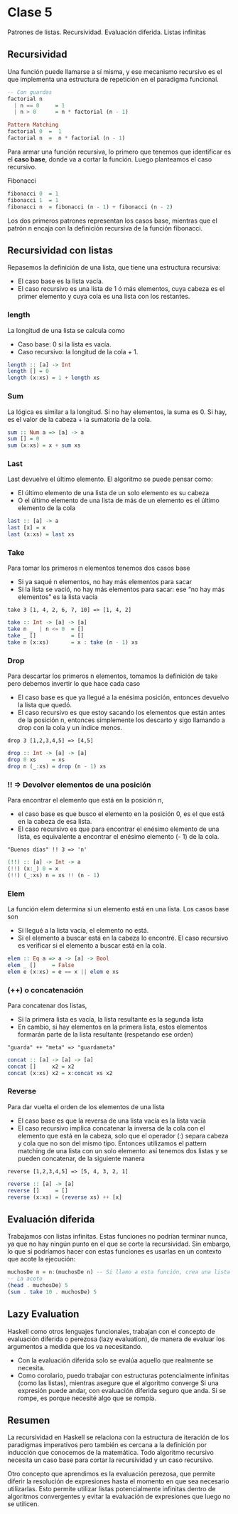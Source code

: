 # Clase 5

Patrones de listas. Recursividad. Evaluación diferida. Listas infinitas	

## Recursividad
Una función puede llamarse a sí misma, y ese mecanismo recursivo es el que implementa una estructura de repetición en el paradigma funcional.

```Haskell
-- Con guardas
factorial n 
  | n == 0     = 1
  | n > 0      = n * factorial (n - 1)

Pattern Matching
factorial 0  =  1
factorial n  =  n * factorial (n - 1)
```

Para armar una función recursiva, lo primero que tenemos que identificar es el **caso base**, donde va a cortar la función. Luego planteamos el caso recursivo.

Fibonacci
```Haskell
fibonacci 0  = 1
fibonacci 1  = 1
fibonacci n  = fibonacci (n - 1) + fibonacci (n - 2)
```

Los dos primeros patrones representan los casos base, mientras que el patrón n encaja con la definición recursiva de la función fibonacci.

## Recursividad con listas
Repasemos la definición de una lista, que tiene una estructura recursiva:
- El caso base es la lista vacía.
- El caso recursivo es una lista de 1 ó más elementos, cuya cabeza es el primer elemento y cuya cola es una lista con los restantes.

### length
La longitud de una lista se calcula como
- Caso base: 0 si la lista es vacía.
- Caso recursivo: la longitud de la cola + 1.

```Haskell
length :: [a] -> Int
length [] = 0
length (x:xs) = 1 + length xs
```

### Sum
La lógica es similar a la longitud. Si no hay elementos, la suma es 0. Si hay, es el valor de la cabeza + la sumatoria de la cola.

```Haskell
sum :: Num a => [a] -> a
sum [] = 0
sum (x:xs) = x + sum xs
```

### Last
Last devuelve el último elemento. El algoritmo se puede pensar como:
- El último elemento de una lista de un solo elemento es su cabeza
- O el último elemento de una lista de más de un elemento es el último elemento de la cola
  
```Haskell
last :: [a] -> a
last [x] = x
last (x:xs) = last xs
```

### Take
Para tomar los primeros n elementos tenemos dos casos base
- Si ya saqué n elementos, no hay más elementos para sacar
- Si la lista se vació, no hay más elementos para sacar: ese “no hay más elementos” es la lista vacía

`take 3 [1, 4, 2, 6, 7, 10] => [1, 4, 2]`
```Haskell
take :: Int -> [a] -> [a]
take n _  | n <= 0  = []   
take _ []           = []
take n (x:xs)       = x : take (n - 1) xs
```

### Drop
Para descartar los primeros n elementos, tomamos la definición de take pero debemos invertir lo que hace cada caso
- El caso base es que ya llegué a la enésima posición, entonces devuelvo la lista que quedó.
- El caso recursivo es que estoy sacando los elementos que están antes de la posición n, entonces simplemente los descarto y sigo llamando a drop con la cola y un índice menos.

`drop 3 [1,2,3,4,5] => [4,5]`

```Haskell
drop :: Int -> [a] -> [a]
drop 0 xs     = xs   
drop n (_:xs) = drop (n - 1) xs
```

### !! => Devolver elementos de una posición
Para encontrar el elemento que está en la posición n, 
- el caso base es que busco el elemento en la posición 0, es el que está en la cabeza de esa lista.
- El caso recursivo es que para encontrar el enésimo elemento de una lista, es equivalente a encontrar el enésimo elemento (- 1) de la cola.

`"Buenos días" !! 3 => 'n'`

```Haskell
(!!) :: [a] -> Int -> a
(!!) (x:_) 0 = x
(!!) (_:xs) n = xs !! (n - 1)
```

### Elem
La función elem determina si un elemento está en una lista.
Los casos base son
- Si llegué a la lista vacía, el elemento no está.
- Si el elemento a buscar está en la cabeza lo encontré.
El caso recursivo es verificar si el elemento a buscar está en la cola.

```Haskell
elem :: Eq a => a -> [a] -> Bool
elem _ []     = False
elem e (x:xs) = e == x || elem e xs
```

### (++) o concatenación
Para concatenar dos listas, 
- Si la primera lista es vacía, la lista resultante es la segunda lista
- En cambio, si hay elementos en la primera lista, estos elementos formarán parte de la lista resultante (respetando ese orden)

`"guarda" ++ "meta" => "guardameta"`

```Haskell
concat :: [a] -> [a] -> [a]
concat []     x2 = x2
concat (x:xs) x2 = x:concat xs x2
```

### Reverse
Para dar vuelta el orden de los elementos de una lista
- El caso base es que la reversa de una lista vacía es la lista vacía
- El caso recursivo implica concatenar la inversa de la cola con el elemento que está en la cabeza, solo que el operador (:) separa cabeza y cola que no son del mismo tipo. Entonces utilizamos el pattern matching de una lista con un solo elemento: así tenemos dos listas y se pueden concatenar, de la siguiente manera

`reverse [1,2,3,4,5] => [5, 4, 3, 2, 1]`

```Haskell
reverse :: [a] -> [a]
reverse []     = [] 
reverse (x:xs) = (reverse xs) ++ [x]
```

## Evaluación diferida
Trabajamos con listas infinitas. Estas funciones no podrían terminar nunca, ya que no hay ningún punto en el que se corte la recursividad. Sin embargo, lo que sí podríamos hacer con estas funciones es usarlas en un contexto que acote la ejecución:

```Haskell
muchosDe n = n:(muchosDe n) -- Si llamo a esta función, crea una lista infinita
-- La acoto
(head . muchosDe) 5 
(sum . take 10 . muchosDe) 5 
```

## Lazy Evaluation
Haskell como otros lenguajes funcionales, trabajan con el concepto de evaluación diferida o perezosa (lazy evaluation), de manera de evaluar los argumentos a medida que los va necesitando.

- Con la evaluación diferida solo se evalúa aquello que realmente se necesita. 
- Como corolario, puedo trabajar con estructuras potencialmente infinitas (como las listas), mientras asegure que el algoritmo converge
Si una expresión puede andar, con evaluación diferida seguro que anda. Si se rompe, es porque necesité algo que se rompía. 

## Resumen
La recursividad en Haskell se relaciona con la estructura de iteración de los paradigmas imperativos pero también es cercana a la definición por inducción que conocemos de la matemática. Todo algoritmo recursivo necesita un caso base para cortar la recursividad y un caso recursivo.

Otro concepto que aprendimos es la evaluación perezosa, que permite diferir la resolución de expresiones hasta el momento en que sea necesario utilizarlas. Esto permite utilizar listas potencialmente infinitas dentro de algoritmos convergentes y evitar la evaluación de expresiones que luego no se utilicen. 

